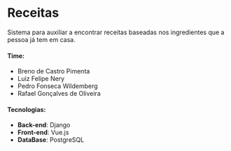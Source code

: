 # Receitas
Sistema para auxiliar a encontrar receitas baseadas nos ingredientes que a pessoa já tem em casa.

#### Time:
* Breno de Castro Pimenta
* Luiz Felipe Nery 
* Pedro Fonseca Wildemberg
* Rafael Gonçalves de Oliveira

#### Tecnologias:
* **Back-end**: Django
* **Front-end**: Vue.js
* **DataBase**: PostgreSQL
